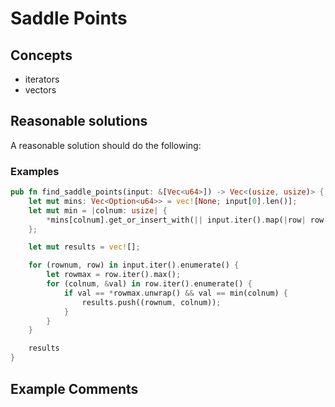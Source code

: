 # Saddle Points

## Concepts

- iterators
- vectors

## Reasonable solutions

A reasonable solution should do the following:

### Examples

```rust
pub fn find_saddle_points(input: &[Vec<u64>]) -> Vec<(usize, usize)> {
    let mut mins: Vec<Option<u64>> = vec![None; input[0].len()];
    let mut min = |colnum: usize| {
        *mins[colnum].get_or_insert_with(|| input.iter().map(|row| row[colnum]).min().unwrap())
    };

    let mut results = vec![];

    for (rownum, row) in input.iter().enumerate() {
        let rowmax = row.iter().max();
        for (colnum, &val) in row.iter().enumerate() {
            if val == *rowmax.unwrap() && val == min(colnum) {
                results.push((rownum, colnum));
            }
        }
    }

    results
}
```

## Example Comments
